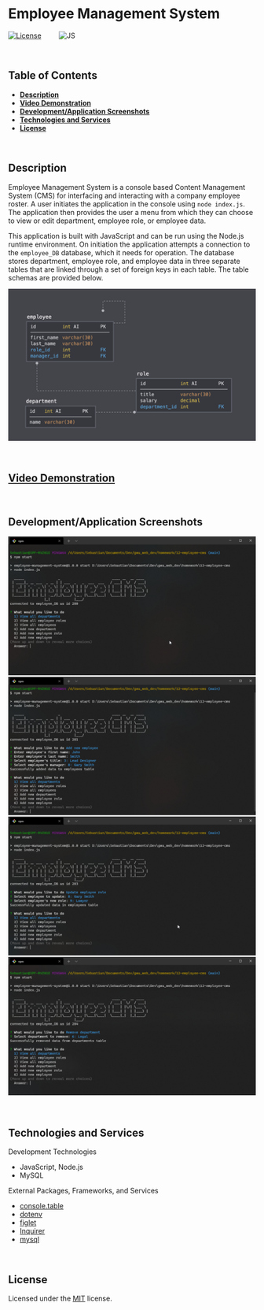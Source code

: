 # **Employee Management System**
[![License](https://img.shields.io/badge/License-MIT-yellow.svg?style=flat-square)](https://opensource.org/licenses/MIT) &emsp;&emsp;
![JS](https://img.shields.io/badge/Code-JavaScript-informational?style=flat-square&logo=javascript&logoColor=white&color=yellow)


&nbsp;
## **Table of Contents**
  - [**Description**](#description)
  - [**Video Demonstration**](#video-demonstration)
  - [**Development/Application Screenshots**](#developmentapplication-screenshots)
  - [**Technologies and Services**](#technologies-and-services)
  - [**License**](#license)


&nbsp;
## **Description**
Employee Management System is a console based Content Management System (CMS) for interfacing and interacting with a company employee roster. A user initiates the application in the console using 
`node index.js`. The application then provides the user a menu from which they can choose to view or edit department, employee role, or employee data. 

This application is built with JavaScript and can be run using the Node.js runtime environment. On  initiation the application attempts a connection to the `employee_DB` database, which it needs for operation. The database stores department, employee role, and employee data in three separate tables that are linked through a set of foreign keys in each table. The table schemas are provided below.

<img src="./assets/schema.png" alt="Database Schema" width="650">


&nbsp;
## **[Video Demonstration]()**
&nbsp;
## **Development/Application Screenshots**
<img src="./assets/app-main-menu.png" alt="app start and main menu">
<img src="./assets/app-add-employee.png" alt="app add new employee">
<img src="./assets/app-update-role.png" alt="app update employee role">
<img src="./assets/app-remove-department.png" alt="app remove department">


&nbsp;
## **Technologies and Services**
Development Technologies
- JavaScript, Node.js
- MySQL


External Packages, Frameworks, and Services
- [console.table](https://www.npmjs.com/package/console.table)
- [dotenv](https://www.npmjs.com/package/dotenv)
- [figlet](https://www.npmjs.com/package/figlet)
- [Inquirer](https://www.npmjs.com/package/inquirer)
- [mysql](https://www.npmjs.com/package/mysql)


&nbsp;
## **License**
Licensed under the [MIT](./LICENSE) license.
